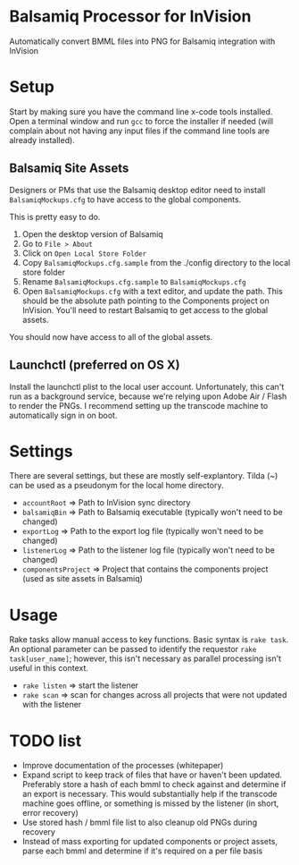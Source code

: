 Balsamiq Processor for InVision
===============================

Automatically convert BMML files into PNG for Balsamiq integration with InVision



Setup
=====

Start by making sure you have the command line x-code tools installed.  Open a terminal window and run `gcc` to force the installer if needed (will complain about not having any input files if the command line tools are already installed).


Balsamiq Site Assets
--------------------

Designers or PMs that use the Balsamiq desktop editor need to install `BalsamiqMockups.cfg` to have access to the global components.

This is pretty easy to do.

1. Open the desktop version of Balsamiq
2. Go to `File > About`
3. Click on `Open Local Store Folder`
4. Copy `BalsamiqMockups.cfg.sample` from the ./config directory to the local store folder
5. Rename `BalsamiqMockups.cfg.sample` to `BalsamiqMockups.cfg`
6. Open `BalsamiqMockups.cfg` with a text editor, and update the path.  This should be the absolute path pointing to the Components project on InVision.  You'll need to restart Balsamiq to get access to the global assets.

You should now have access to all of the global assets.


Launchctl (preferred on OS X)
-----------------------------

Install the launchctl plist to the local user account.  Unfortunately, this can't run as a background service, because we're relying upon Adobe Air / Flash to render the PNGs.  I recommend setting up the transcode machine to automatically sign in on boot.



Settings
========

There are several settings, but these are mostly self-explantory.  Tilda (~) can be used as a pseudonym for the local home directory.
* `accountRoot` => Path to InVision sync directory
* `balsamiqBin` => Path to Balsamiq executable (typically won't need to be changed)
* `exportLog` => Path to the export log file (typically won't need to be changed)
* `listenerLog` => Path to the listener log file (typically won't need to be changed)
* `componentsProject` => Project that contains the components project (used as site assets in Balsamiq)



Usage
=====

Rake tasks allow manual access to key functions.  Basic syntax is `rake task`.  An optional parameter can be passed to identify the requestor `rake task[user_name]`; however, this isn't necessary as parallel processing isn't useful in this context.

* `rake listen` => start the listener
* `rake scan` => scan for changes across all projects that were not updated with the listener



TODO list
=========

* Improve documentation of the processes (whitepaper)
* Expand script to keep track of files that have or haven't been updated.  Preferably store a hash of each bmml to check against and determine if an export is necessary.  This would substantially help if the transcode machine goes offline, or something is missed by the listener (in short, error recovery)
* Use stored hash / bmml file list to also cleanup old PNGs during recovery
* Instead of mass exporting for updated components or project assets, parse each bmml and determine if it's required on a per file basis
